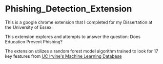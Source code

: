 # Phishing_Detection_Extension

This is a google chrome extension that I completed for my Dissertation at the University of Essex. 

This extension explores and attempts to answer the question: Does Education Prevent Phishing? 

The extension utilizes a random forest model algorithm trained to look for 17 key features from [UC Irvine's Machine Learning Database](https://archive.ics.uci.edu/ml/datasets/phishing+websites)
